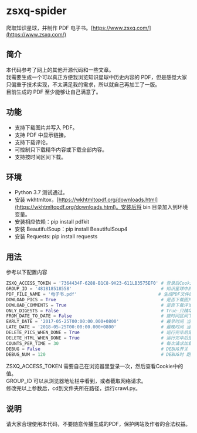 # zsxq-spider

爬取知识星球，并制作 PDF 电子书。[https://www.zsxq.com/](https://www.zsxq.com/)

## 简介

本代码参考了网上的其他开源代码和一些文章。  
我需要生成一个可以真正方便我浏览知识星球中历史内容的 PDF，但是感觉大家只偏重于技术实现，不太满足我的需求，所以就自己再加工了一版。  
目前生成的 PDF 至少能够让自己满意了。

## 功能

* 支持下载图片并写入 PDF。
* 支持 PDF 中显示链接。
* 支持下载评论。
* 可控制只下载精华内容或下载全部内容。
* 支持按时间区间下载。

## 环境

* Python 3.7 测试通过。
* 安装 wkhtmltox，[https://wkhtmltopdf.org/downloads.html](https://wkhtmltopdf.org/downloads.html)。安装后将 bin 目录加入到环境变量。
* 安装相应依赖：pip install pdfkit
* 安装 BeautifulSoup：pip install BeautifulSoup4
* 安装 Requests: pip install requests

## 用法

参考以下配置内容
```python
ZSXQ_ACCESS_TOKEN = '7364434F-6288-B1C8-9X23-611LB3575EF0' # 登录后Cookie中的Token
GROUP_ID = '481818518558'                                  # 知识星球中的小组ID
PDF_FILE_NAME = '电子书.pdf'                               # 生成PDF文件的名字
DOWLOAD_PICS = True                                        # 是否下载图片 True | False 下载会导致程序变慢
DOWLOAD_COMMENTS = True                                    # 是否下载评论
ONLY_DIGESTS = False                                       # True-只精华 | False-全部
FROM_DATE_TO_DATE = False                                  # 按时间区间下载
EARLY_DATE = '2017-05-25T00:00:00.000+0800'                # 最早时间 当FROM_DATE_TO_DATE=True时生效 为空表示不限制 形如'2017-05-25T00:00:00.000+0800'
LATE_DATE = '2018-05-25T00:00:00.000+0800'                 # 最晚时间 当FROM_DATE_TO_DATE=True时生效 为空表示不限制 形如'2017-05-25T00:00:00.000+0800'
DELETE_PICS_WHEN_DONE = True                               # 运行完毕后是否删除下载的图片
DELETE_HTML_WHEN_DONE = True                               # 运行完毕后是否删除生成的HTML
COUNTS_PER_TIME = 30                                       # 每次请求加载几个主题 最大可设置为30
DEBUG = False                                              # DEBUG开关
DEBUG_NUM = 120                                            # DEBUG时 跑多少条数据后停止 需与COUNTS_PER_TIME结合考虑
```
ZSXQ_ACCESS_TOKEN 需要自己在浏览器里登录一次，然后查看Cookie中的值。  
GROUP_ID 可以从浏览器地址栏中看到，或者截取网络请求。  
修改完以上参数后，cd到文件夹所在路径，运行crawl.py。  

## 说明

请大家合理使用本代码，不要随意传播生成的PDF，保护网站及作者的合法权益。
